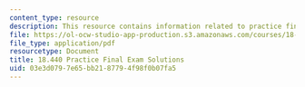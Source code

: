 ```yaml
---
content_type: resource
description: This resource contains information related to practice final exam solutions.
file: https://ol-ocw-studio-app-production.s3.amazonaws.com/courses/18-440-probability-and-random-variables-spring-2014/03e3d0797e65bb2187794f98f0b07fa5_MIT18_440S14_prctcfinalsl.pdf
file_type: application/pdf
resourcetype: Document
title: 18.440 Practice Final Exam Solutions
uid: 03e3d079-7e65-bb21-8779-4f98f0b07fa5
---
```

